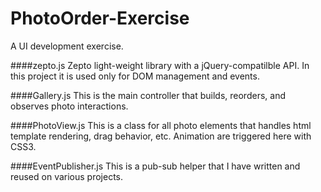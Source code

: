 PhotoOrder-Exercise
===================

A UI development exercise.

####zepto.js
Zepto light-weight library with a jQuery-compatilble API. In this project it is used only for DOM management and events. 

####Gallery.js
This is the main controller that builds, reorders, and observes photo interactions.

####PhotoView.js
This is a class for all photo elements that handles html template rendering, drag behavior, etc. Animation are triggered here with CSS3.

####EventPublisher.js
This is a pub-sub helper that I have written and reused on various projects.


